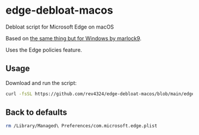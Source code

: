 # edge-debloat-macos
Debloat script for Microsoft Edge on macOS

Based on [the same thing but for Windows by marlock9](https://github.com/marlock9/edge-debloat).

Uses the Edge policies feature.

## Usage
Download and run the script:
```sh
curl -fsSL https://github.com/rev4324/edge-debloat-macos/blob/main/edge_debloat.sh | bash
```

## Back to defaults
```sh
rm /Library/Managed\ Preferences/com.microsoft.edge.plist
```